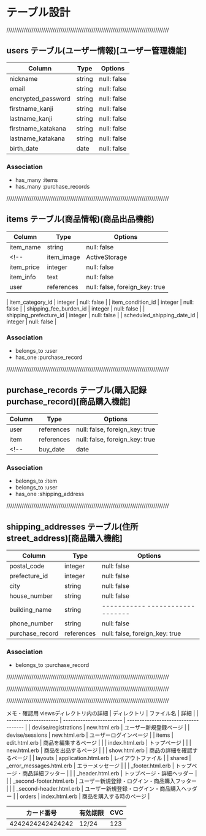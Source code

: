 # テーブル設計
////////////////////////////////////////////////////////////////////////////////////

## users テーブル(ユーザー情報)[ユーザー管理機能]

| Column             | Type    | Options     |
| -------------------| ------- | ----------- |
| nickname           | string  | null: false | <!-- ニックネーム -->
| email              | string  | null: false | <!-- メールアドレス -->
| encrypted_password | string  | null: false | <!-- パスワード -->
| firstname_kanji    | string  | null: false | <!-- 苗字(全角) -->
| lastname_kanji     | string  | null: false | <!-- 名前(全角) -->
| firstname_katakana | string  | null: false | <!-- 苗字(全角カタカナ) -->
| lastname_katakana  | string  | null: false | <!-- 名前(全角カタカナ) -->
| birth_date         | date    | null: false | <!-- 誕生日(年月日) -->

### Association

- has_many :items            <!-- 1人のユーザーは、たくさんの商品を出品できる -->
- has_many :purchase_records <!-- 1人のユーザーは、たくさんの商品を購入できる -->
<!-- - has_many :comments         1人のユーザーは、たくさんのコメントを投稿できる -->
<!-- - has_many :rooms, through: room_users ←見本 -->

////////////////////////////////////////////////////////////////////////////////////

## items テーブル(商品情報)(商品出品機能)

| Column                     | Type       | Options                        |
| -------------------------- | ---------- | ------------------------------ |
| item_name                  | string     | null: false                    | <!-- 商品名 -->
<!-- | item_image                 | ActiveStorage  | null: false | 出品画像 ActiveStorageで実装する！ -->
| item_price                 | integer    | null: false                    | <!-- 販売価格 -->
| item_info                  | text       | null: false                    | <!-- 商品の説明 -->
| user                       | references | null: false, foreign_key: true | <!-- 出品者名(item_seller_name, nickname) -->
<!-- 以下はactiveh_hashにて実装の為、integer型・語尾に_idとする -->
| item_category_id           | integer    | null: false                    | <!-- 商品の詳細(カテゴリー) -->
| item_condition_id          | integer    | null: false                    | <!-- 商品の詳細(sales status,商品の状態) -->
| shipping_fee_burden_id     | integer    | null: false                    | <!-- 配送について(配送料の負担) -->
| shipping_prefecture_id     | integer    | null: false                    | <!-- 配送について(prefecture,県,発送元の地域) -->
| scheduled_shipping_date_id | integer    | null: false                    | <!-- 配送について(発送までの日数)(=scheduled delivery,発送予定日,発送日の目安) -->

### Association

- belongs_to :user             <!-- 1つの(出品された)商品は、1人のユーザーによって出品される -->
- has_one    :purchase_record  <!-- 1つの(出品された)商品は、1つの購入記録 -->
<!-- - has_many   :comments         1つの(出品された)商品は、たくさんのコメントを持つ -->
<!-- - has_many   : -->

////////////////////////////////////////////////////////////////////////////////////

## purchase_records テーブル(購入記録purchase_record)[商品購入機能]

| Column   | Type       | Options                        |
| -------- | ---------- | ------------------------------ |
| user     | references | null: false, foreign_key: true | <!-- 購入したユーザー -->
| item     | references | null: false, foreign_key: true | <!-- 購入された商品 -->
<!-- | buy_date | date       | null: false                    | 購入した年月日 【不要！！！】-->

### Association
- belongs_to :item <!-- 1回の購入記録は、1つの商品につき1カウントだけ -->
- belongs_to :user <!-- 1回の購入記録は、1人のユーザーによってカウントされる -->
- has_one    :shipping_address <!-- 1回の購入記録は、1つの配送先 -->

////////////////////////////////////////////////////////////////////////////////////

## shipping_addresses テーブル(住所street_address)[商品購入機能]

| Column                | Type       | Options                        |
| --------------------- | ---------- | ------------------------------ |
| postal_code           | integer    | null: false                    | <!-- 配送先(郵便番号) -->
| prefecture_id         | integer    | null: false                    | <!-- 配送先(都道府県) activeh_hashにて実装の為、integer型・語尾に_idとする-->
| city                  | string     | null: false                    | <!-- 配送先(市区町村) -->
| house_number          | string     | null: false                    | <!-- 配送先(丁目・番地・号) -->
| building_name         | string     | ----------- -------------------| <!-- 配送先(建物名) -->
| phone_number          | string     | null: false                    | <!-- 配送先(電話番号) integerだと先頭の0が消えてしまう為、string型とする-->
| purchase_record       | references | null: false, foreign_key: true | <!-- (商品)と(購入記録)を紐付ける為のカラム -->


### Association
- belongs_to :purchase_record <!-- 1つの配送先は、1回の購入記録につき1つ -->
<!-- - has_one :item            1つの配送先は、1つの商品につき1つ 【不要！！！！】-->

////////////////////////////////////////////////////////////////////////////////////

<!-- ## comments テーブル

| Column | Type       | Options                        |
| ------ | ---------- | ------------------------------ |
| user   | references | null: false, foreign_key: true |
| item   | references | null: false, foreign_key: true |
| text   | string     | null: false                    |

### Association

<!-- belongs_to :item itemsテーブルとのアソシエーション -->
<!-- - belongs_to :user usersテーブルとのアソシエーション -->

////////////////////////////////////////////////////////////////////////////////////

<!-- 使用禁止！！！！！！！ -->
<!-- ## credits テーブル(クレジット情報)[商品購入機能] -->
<!-- | Column                | Type    | Options     | -->
<!-- | --------------------- | ------- | ----------- | <!-- クレジット = token > -->
<!-- | credit_card_number    | integer | null: false | クレジットカード情報(カード情報(番号)) -->
<!-- | expiration_date_month | integer | null: false | クレジットカード情報(有効期限(月)) -->
<!-- | expiration_date_year  | integer | null: false | クレジットカード情報(有効期限(年)) -->
<!-- | security_code         | integer | null: false | クレジットカード情報(有効期限(年)) -->

<!-- ### Association -->

<!-- - belongs_to :users 1つの(出品された)商品は、1人のユーザーによって出品される -->
<!-- - belongs_to :items 1つの(出品された)商品は、1人のユーザーによって購入される -->

////////////////////////////////////////////////////////////////////////////////////

メモ・確認用
viewsディレクトリ内の詳細
| ディレクトリ            | ファイル名                 | 詳細                                 |
| --------------------- | ------------------------ | ------------------------------------ |
| devise/registrations  | new.html.erb             | ユーザー新規登録ページ                   |
| devise/sessions       | new.html.erb             | ユーザーログインページ                   |
| items                 | edit.html.erb            | 商品を編集するページ                     |
|                       | index.html.erb           | トップページ                           |
|                       | new.html.erb             | 商品を出品するページ                     |
|                       | show.html.erb            | 商品の詳細を確認するページ                |
| layouts               | application.html.erb     | レイアウトファイル                       |
| shared                | _error_messages.html.erb | エラーメッセージ                        |
|                       | _footer.html.erb         | トップページ・商品詳細フッター             |
|                       | _header.html.erb         | トップページ・詳細ヘッダー                |
|                       | _second-footer.html.erb  | ユーザー新規登録・ログイン・商品購入フッター |
|                       | _second-header.html.erb  | ユーザー新規登録・ログイン・商品購入ヘッダー |
| orders                | index.html.erb           | 商品を購入する時のページ                  |

| カード番号         | 有効期限 | CVC |
| ---------------- | ------- | --- |
| 4242424242424242 | 12/24   | 123 |